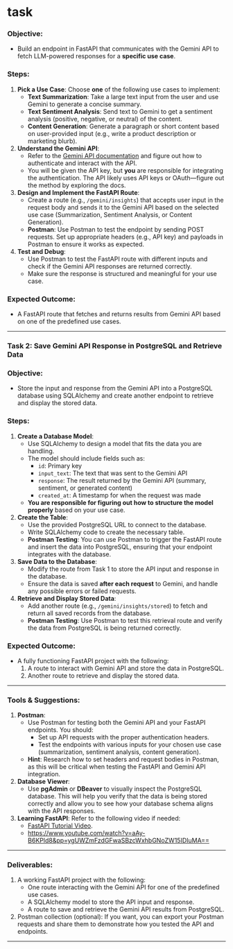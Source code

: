 # task

### Objective:

- Build an endpoint in FastAPI that communicates with the Gemini API to fetch LLM-powered responses for a **specific use case**.

### Steps:

1. **Pick a Use Case**:
Choose **one** of the following use cases to implement:
    - **Text Summarization**: Take a large text input from the user and use Gemini to generate a concise summary.
    - **Text Sentiment Analysis**: Send text to Gemini to get a sentiment analysis (positive, negative, or neutral) of the content.
    - **Content Generation**: Generate a paragraph or short content based on user-provided input (e.g., write a product description or marketing blurb).
2. **Understand the Gemini API**:
    - Refer to the [Gemini API documentation](https://ai.google.dev/gemini-api/docs) and figure out how to authenticate and interact with the API.
    - You will be given the API key, but **you** are responsible for integrating the authentication. The API likely uses API keys or OAuth—figure out the method by exploring the docs.
3. **Design and Implement the FastAPI Route**:
    - Create a route (e.g., `/gemini/insights`) that accepts user input in the request body and sends it to the Gemini API based on the selected use case (Summarization, Sentiment Analysis, or Content Generation).
    - **Postman**: Use Postman to test the endpoint by sending POST requests. Set up appropriate headers (e.g., API key) and payloads in Postman to ensure it works as expected.
4. **Test and Debug**:
    - Use Postman to test the FastAPI route with different inputs and check if the Gemini API responses are returned correctly.
    - Make sure the response is structured and meaningful for your use case.

### Expected Outcome:

- A FastAPI route that fetches and returns results from Gemini API based on one of the predefined use cases.

---

### Task 2: Save Gemini API Response in PostgreSQL and Retrieve Data

### Objective:

- Store the input and response from the Gemini API into a PostgreSQL database using SQLAlchemy and create another endpoint to retrieve and display the stored data.

### Steps:

1. **Create a Database Model**:
    - Use SQLAlchemy to design a model that fits the data you are handling.
    - The model should include fields such as:
        - `id`: Primary key
        - `input_text`: The text that was sent to the Gemini API
        - `response`: The result returned by the Gemini API (summary, sentiment, or generated content)
        - `created_at`: A timestamp for when the request was made
    - **You are responsible for figuring out how to structure the model properly** based on your use case.
2. **Create the Table**:
    - Use the provided PostgreSQL URL to connect to the database.
    - Write SQLAlchemy code to create the necessary table.
    - **Postman Testing**: You can use Postman to trigger the FastAPI route and insert the data into PostgreSQL, ensuring that your endpoint integrates with the database.
3. **Save Data to the Database**:
    - Modify the route from Task 1 to store the API input and response in the database.
    - Ensure the data is saved **after each request** to Gemini, and handle any possible errors or failed requests.
4. **Retrieve and Display Stored Data**:
    - Add another route (e.g., `/gemini/insights/stored`) to fetch and return all saved records from the database.
    - **Postman Testing**: Use Postman to test this retrieval route and verify the data from PostgreSQL is being returned correctly.

### Expected Outcome:

- A fully functioning FastAPI project with the following:
    1. A route to interact with Gemini API and store the data in PostgreSQL.
    2. Another route to retrieve and display the stored data.

---

### Tools & Suggestions:

1. **Postman**:
    - Use Postman for testing both the Gemini API and your FastAPI endpoints. You should:
        - Set up API requests with the proper authentication headers.
        - Test the endpoints with various inputs for your chosen use case (summarization, sentiment analysis, content generation).
    - **Hint**: Research how to set headers and request bodies in Postman, as this will be critical when testing the FastAPI and Gemini API integration.
2. **Database Viewer**:
    - Use **pgAdmin** or **DBeaver** to visually inspect the PostgreSQL database. This will help you verify that the data is being stored correctly and allow you to see how your database schema aligns with the API responses.
3. **Learning FastAPI**: Refer to the following video if needed:
    - [FastAPI Tutorial Video](https://youtu.be/SORiTsvnU28).
    - https://www.youtube.com/watch?v=aAy-B6KPld8&pp=ygUWZmFzdGFwaSBzcWxhbGNoZW15IDIuMA==

---

### Deliverables:

1. A working FastAPI project with the following:
    - One route interacting with the Gemini API for one of the predefined use cases.
    - A SQLAlchemy model to store the API input and response.
    - A route to save and retrieve the Gemini API results from PostgreSQL.
2. Postman collection (optional): If you want, you can export your Postman requests and share them to demonstrate how you tested the API and endpoints.

---
